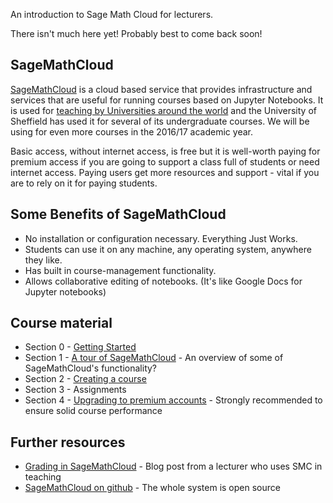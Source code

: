 An introduction to Sage Math Cloud for lecturers.

There isn't much here yet! Probably best to come back soon!

## SageMathCloud

[SageMathCloud](https://cloud.sagemath.com/) is a cloud based service that provides infrastructure and services that are useful for running courses based on Jupyter Notebooks.
It is used for [teaching by Universities around the world](https://github.com/sagemathinc/smc/wiki/Teaching) and the University of Sheffield has used it for several of its undergraduate courses. We will be using for even more courses in the 2016/17 academic year.

Basic access, without internet access, is free but it is well-worth paying for premium access if you are going to support a class full of students or need internet access.
Paying users get more resources and support - vital if you are to rely on it for paying students.

## Some Benefits of SageMathCloud

* No installation or configuration necessary. Everything Just Works.
* Students can use it on any machine, any operating system, anywhere they like.
* Has built in course-management functionality.
* Allows collaborative editing of notebooks. (It's like Google Docs for Jupyter notebooks)

## Course material

* Section 0 - [Getting Started](./getting_started/getting_started.md)
* Section 1 - [A tour of SageMathCloud](/functionality/functionality.md) - An overview of some of SageMathCloud's functionality?
* Section 2 - [Creating a course](./creating_a_course/creating_course.md)
* Section 3 - Assignments
* Section 4 - [Upgrading to premium accounts](./premium/premium.md) - Strongly recommended to ensure solid course performance

## Further resources

* [Grading in SageMathCloud](http://www.beezers.org/blog/bb/2015/09/grading-in-sagemathcloud/) - Blog post from a lecturer who uses SMC in teaching
* [SageMathCloud on github](https://github.com/sagemathinc/smc) - The whole system is open source
